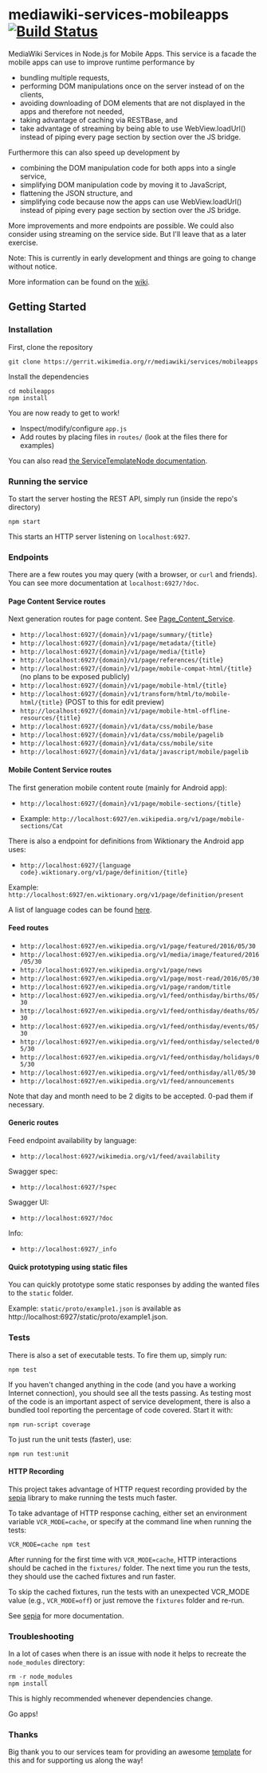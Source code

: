 # mediawiki-services-mobileapps [![Build Status](https://travis-ci.org/wikimedia/mediawiki-services-mobileapps.svg?branch=master)](https://travis-ci.org/wikimedia/mediawiki-services-mobileapps)

MediaWiki Services in Node.js for Mobile Apps.
This service is a facade the mobile apps can use to improve runtime performance by
* bundling multiple requests,
* performing DOM manipulations once on the server instead of on the clients,
* avoiding downloading of DOM elements that are not displayed in the apps and therefore not needed,
* taking advantage of caching via RESTBase, and
* take advantage of streaming by being able to use WebView.loadUrl() instead of piping every page section by section over the JS bridge.

Furthermore this can also speed up development by
* combining the DOM manipulation code for both apps into a single service,
* simplifying DOM manipulation code by moving it to JavaScript,
* flattening the JSON structure, and
* simplifying code because now the apps can use WebView.loadUrl() instead of piping every page section by section over the JS bridge.

More improvements and more endpoints are possible. We could also consider using streaming on the service side. But I'll leave that as a later exercise.

Note: This is currently in early development and things are going to change without notice.

More information can be found on the [wiki](https://www.mediawiki.org/wiki/Wikimedia_Apps/Team/RESTBase_services_for_apps).

## Getting Started

### Installation

First, clone the repository

```
git clone https://gerrit.wikimedia.org/r/mediawiki/services/mobileapps
```

Install the dependencies

```
cd mobileapps
npm install
```

You are now ready to get to work!

* Inspect/modify/configure `app.js`
* Add routes by placing files in `routes/` (look at the files there for examples)

You can also read [the ServiceTemplateNode documentation](https://www.mediawiki.org/wiki/ServiceTemplateNode).

### Running the service

To start the server hosting the REST API, simply run (inside the repo's directory)

```
npm start
```

This starts an HTTP server listening on `localhost:6927`.

### Endpoints
There are a few routes you may query (with a browser, or `curl` and friends). You can see more documentation at `localhost:6927/?doc`.

#### Page Content Service routes
Next generation routes for page content. See [Page_Content_Service](https://www.mediawiki.org/wiki/Page_Content_Service).

* `http://localhost:6927/{domain}/v1/page/summary/{title}`
* `http://localhost:6927/{domain}/v1/page/metadata/{title}`
* `http://localhost:6927/{domain}/v1/page/media/{title}`
* `http://localhost:6927/{domain}/v1/page/references/{title}`
* `http://localhost:6927/{domain}/v1/page/mobile-compat-html/{title}` (no plans to be exposed publicly)
* `http://localhost:6927/{domain}/v1/page/mobile-html/{title}`
* `http://localhost:6927/{domain}/v1/transform/html/to/mobile-html/{title}` (POST to this for edit preview)
* `http://localhost:6927/{domain}/v1/page/mobile-html-offline-resources/{title}`
* `http://localhost:6927/{domain}/v1/data/css/mobile/base`
* `http://localhost:6927/{domain}/v1/data/css/mobile/pagelib`
* `http://localhost:6927/{domain}/v1/data/css/mobile/site`
* `http://localhost:6927/{domain}/v1/data/javascript/mobile/pagelib`

#### Mobile Content Service routes

The first generation mobile content route (mainly for Android app):
* `http://localhost:6927/{domain}/v1/page/mobile-sections/{title}`

* Example: `http://localhost:6927/en.wikipedia.org/v1/page/mobile-sections/Cat`

There is also a endpoint for definitions from Wiktionary the Android app uses:
* `http://localhost:6927/{language code}.wiktionary.org/v1/page/definition/{title}`

Example: `http://localhost:6927/en.wiktionary.org/v1/page/definition/present`

A list of language codes can be found [here](https://meta.wikimedia.org/wiki/Special:SiteMatrix).

#### Feed routes
* `http://localhost:6927/en.wikipedia.org/v1/page/featured/2016/05/30`
* `http://localhost:6927/en.wikipedia.org/v1/media/image/featured/2016/05/30`
* `http://localhost:6927/en.wikipedia.org/v1/page/news`
* `http://localhost:6927/en.wikipedia.org/v1/page/most-read/2016/05/30`
* `http://localhost:6927/en.wikipedia.org/v1/page/random/title`
* `http://localhost:6927/en.wikipedia.org/v1/feed/onthisday/births/05/30`
* `http://localhost:6927/en.wikipedia.org/v1/feed/onthisday/deaths/05/30`
* `http://localhost:6927/en.wikipedia.org/v1/feed/onthisday/events/05/30`
* `http://localhost:6927/en.wikipedia.org/v1/feed/onthisday/selected/05/30`
* `http://localhost:6927/en.wikipedia.org/v1/feed/onthisday/holidays/05/30`
* `http://localhost:6927/en.wikipedia.org/v1/feed/onthisday/all/05/30`
* `http://localhost:6927/en.wikipedia.org/v1/feed/announcements`

Note that day and month need to be 2 digits to be accepted. 0-pad them if necessary.

#### Generic routes
Feed endpoint availability by language:
* `http://localhost:6927/wikimedia.org/v1/feed/availability`

Swagger spec:
* `http://localhost:6927/?spec`

Swagger UI:
* `http://localhost:6927/?doc`

Info:
* `http://localhost:6927/_info`

#### Quick prototyping using static files
You can quickly prototype some static responses by adding the wanted files to the `static` folder.

Example: `static/proto/example1.json` is available as 
http://localhost:6927/static/proto/example1.json.

### Tests

There is also a set of executable tests. To fire them up, simply run:

```
npm test
```

If you haven't changed anything in the code (and you have a working Internet
connection), you should see all the tests passing. As testing most of the code
is an important aspect of service development, there is also a bundled tool
reporting the percentage of code covered. Start it with:

```
npm run-script coverage
```

To just run the unit tests (faster), use:

```
npm run test:unit
```

#### HTTP Recording

This project takes advantage of HTTP request recording provided by the
[sepia](https://www.npmjs.com/package/sepia) library to make running the tests much faster.

To take advantage of HTTP response caching, either set an environment variable
`VCR_MODE=cache`, or specify at the command line when running the tests:

```
VCR_MODE=cache npm test
```

After running for the first time with `VCR_MODE=cache`, HTTP interactions should be cached
in the `fixtures/` folder. The next time you run the tests, they should use the cached
fixtures and run faster.

To skip the cached fixtures, run the tests with an unexpected VCR_MODE value (e.g.,
`VCR_MODE=off`) or just remove the `fixtures` folder and re-run.

See [sepia](https://www.npmjs.com/package/sepia) for more documentation.

### Troubleshooting

In a lot of cases when there is an issue with node it helps to recreate the
`node_modules` directory:

```
rm -r node_modules
npm install
```

This is highly recommended whenever dependencies change.

Go apps!

### Thanks

Big thank you to our services team for providing an awesome
[template](https://github.com/wikimedia/service-template-node)
for this and for supporting us along the way!
